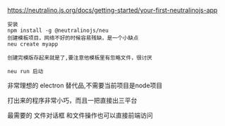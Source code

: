 
https://neutralino.js.org/docs/getting-started/your-first-neutralinojs-app

```
安装
npm install -g @neutralinojs/neu
创建模板项目，网络不好的时候容易残缺，是一个小缺点
neu create myapp

创建完模版存起来就是了,要注意他模板里有忽略文件，很讨厌

neu run 启动
```
非常理想的 electron 替代品,不需要当前项目是node项目

打出来的程序非常小巧，而且一把直接出三平台

最需要的 文件对话框 和文件操作也可以直接前端访问